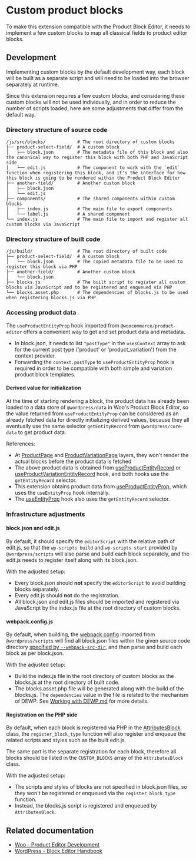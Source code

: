 # Custom product blocks

To make this extension compatible with the Product Block Editor, it needs to implement a few custom blocks to map all classical fields to product editor blocks.

## Development

Implementing custom blocks by the default development way, each block will be built as a separate script and will need to be loaded into the browser separately at runtime.

Since this extension requires a few custom blocks, and considering these custom blocks will not be used individually, and in order to reduce the number of scripts loaded, here are some adjustments that differ from the default way.

### Directory structure of source code

```
/js/src/blocks/            # The root directory of custom blocks
├── product-select-field/  # A custom block
│   ├── block.json         # The metadata file of this block and also the canonical way to register this block with both PHP and JavaScript side
│   └── edit.js            # The component to work with the `edit` function when registering this block, and it's the interface for how this block is going to be rendered within the Product Block Editor
├── another-field/         # Another custom block
│   ├── block.json
│   └── edit.js
├── components/            # The shared components within custom blocks
│   ├── index.js           # The main file to export components
│   └── label.js           # A shared component
└── index.js               # The main file to import and register all custom blocks via JavaScript
```

### Directory structure of built code

```
/js/build/                 # The root directory of built code
├── product-select-field/  # A custom block
│   └── block.json         # The copied metadata file to be used to register this block via PHP
├── another-field/         # Another custom block
│   └── block.json
├── blocks.js              # The built script to register all custom blocks via JavaScript and to be registered and enqueued via PHP
└── blocks.asset.php       # The dependencies of blocks.js to be used when registering blocks.js via PHP
```

### Accessing product data

The `useProductEntityProp` hook imported from `@woocommerce/product-editor` offers a convenient way to get and set product data and metadata.

- In block.json, it needs to list `"postType"` in the `usesContext` array to ask for the current post type ('product' or 'product_variation') from the context provider.
- Forwarding the `context.postType` to `useProductEntityProp` hook is required in order to be compatible with both simple and variation product block templates.

#### Derived value for initialization

At the time of starting rendering a block, the product data has already been loaded to a data store of `@wordpress/data` in Woo's Product Block Editor, so the value returned from `useProductEntityProp` can be considered as an already fetched data for directly initializing derived values, because they all eventually use the same selector `getEntityRecord` from `@wordpress/core-data` to get product data.

References:

- At [ProductPage](https://github.com/woocommerce/woocommerce/blob/8.3.0/plugins/woocommerce-admin/client/products/product-page.tsx#L77-L79) and [ProductVariationPage](https://github.com/woocommerce/woocommerce/blob/8.3.0/plugins/woocommerce-admin/client/products/product-variation-page.tsx#L83-L85) layers, they won't render the actual blocks before the product data is fetched
- The above product data is obtained from [useProductEntityRecord](https://github.com/woocommerce/woocommerce/blob/8.3.0/plugins/woocommerce-admin/client/products/hooks/use-product-entity-record.ts#L19-L23) or [useProductVariationEntityRecord](https://github.com/woocommerce/woocommerce/blob/8.3.0/plugins/woocommerce-admin/client/products/hooks/use-product-variation-entity-record.ts#L16-L22) hook, and both hooks use the `getEntityRecord` selector.
- This extension obtains product data from [useProductEntityProp](https://github.com/woocommerce/woocommerce/blob/8.3.0/packages/js/product-editor/src/hooks/use-product-entity-prop.ts#L24-L33), which uses the `useEntityProp` hook internally.
- The [useEntityProp](https://github.com/WordPress/gutenberg/blob/wp/6.0/packages/core-data/src/entity-provider.js#L102-L133) hook also uses the `getEntityRecord` selector.

### Infrastructure adjustments

#### block.json and edit.js

By default, it should specify the `editorScript` with the relative path of edit.js, so that the `wp-scripts build` and `wp-scripts start` provided by `@wordpress/scripts` will also parse and build each block separately, and the edit.js needs to register itself along with its block.json.

With the adjusted setup:

- Every block.json should **not** specify the `editorScript` to avoid building blocks separately.
- Every edit.js should **not** do the registration.
- All block.json and edit.js files should be imported and registered via JavaScript by the index.js file at the root directory of custom blocks.

#### webpack.config.js

By default, when building, the [webpack config](https://github.com/WordPress/gutenberg/tree/%40wordpress/scripts%4024.6.0/packages/scripts#default-webpack-config) imported from `@wordpress/scripts` will find all block.json files within the given source code directory [specified by `--webpack-src-dir`](https://github.com/WordPress/gutenberg/tree/%40wordpress/scripts%4024.6.0/packages/scripts#automatic-blockjson-detection-and-the-source-code-directory), and then parse and build each block as per block.json.

With the adjusted setup:

- Build the index.js file in the root directory of custom blocks as the blocks.js at the root directory of built code.
- The blocks.asset.php file will be generated along with the build of the blocks.js. The `dependencies` value in the file is related to the mechanism of DEWP. See [Working with DEWP.md](../../../Working%20with%20DEWP.md) for more details.

#### Registration on the PHP side

By default, when each block is registered via PHP in the [AttributesBlock](../../../src/Admin/Product/Attributes/AttributesBlock.php) class, the `register_block_type` function will also register and enqueue the related scripts and styles such as the built edit.js.

The same part is the separate registration for each block, therefore all blocks should be listed in the `CUSTOM_BLOCKS` array of the `AttributesBlock` class.

With the adjusted setup:

- The scripts and styles of blocks are not specified in block.json files, so they won't be registered or enqueued via the `register_block_type` function.
- Instead, the blocks.js script is registered and enqueued by `AttributesBlock`.

## Related documentation

- [Woo - Product Editor Development](https://github.com/woocommerce/woocommerce/tree/trunk/docs/product-editor-development)
- [WordPress - Block Editor Handbook](https://developer.wordpress.org/block-editor/)
